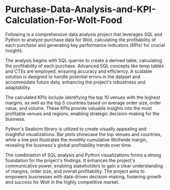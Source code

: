 # Purchase-Data-Analysis-and-KPI-Calculation-For-Wolt-Food
 Following is a comprehensive data analysis project that leverages SQL and Python to analyze purchase data for Wolt, calculating the profitability of each purchase and generating key performance indicators (KPIs) for crucial insights.

The analysis begins with SQL queries to create a derived table, calculating the profitability of each purchase. Advanced SQL concepts like temp tables and CTEs are employed, ensuring accuracy and efficiency. A scalable solution is designed to handle potential errors in the dataset and accommodate future data, enhancing the project's robustness and adaptability.

The calculated KPIs include identifying the top 10 venues with the highest margins, as well as the top 5 countries based on average order size, order value, and volume. These KPIs provide valuable insights into the most profitable venues and regions, enabling strategic decision-making for the business.

Python's Seaborn library is utilized to create visually appealing and insightful visualizations. Bar plots showcase the top venues and countries, while a line plot illustrates the monthly cumulative Woltwide margin, revealing the business's global profitability trends over time.

The combination of SQL analysis and Python visualizations forms a strong foundation for the project's findings. It enhances the project's communicative power, enabling stakeholders to gain a clear understanding of margins, order size, and overall profitability. The project aims to empowers businesses with data-driven decision-making, fostering growth and success for Wolt in the highly competitive market.
